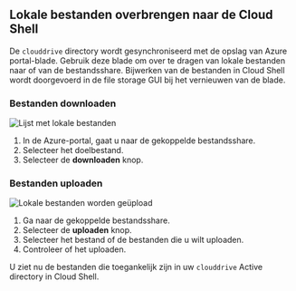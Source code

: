 ## <a name="transfer-local-files-to-cloud-shell"></a>Lokale bestanden overbrengen naar de Cloud Shell
De `clouddrive` directory wordt gesynchroniseerd met de opslag van Azure portal-blade. Gebruik deze blade om over te dragen van lokale bestanden naar of van de bestandsshare. Bijwerken van de bestanden in Cloud Shell wordt doorgevoerd in de file storage GUI bij het vernieuwen van de blade.

### <a name="download-files"></a>Bestanden downloaden

![Lijst met lokale bestanden](../articles/cloud-shell/media/persisting-shell-storage/download.png)
1. In de Azure-portal, gaat u naar de gekoppelde bestandsshare.
2. Selecteer het doelbestand.
3. Selecteer de **downloaden** knop.

### <a name="upload-files"></a>Bestanden uploaden

![Lokale bestanden worden geüpload](../articles/cloud-shell/media/persisting-shell-storage/upload.png)
1. Ga naar de gekoppelde bestandsshare.
2. Selecteer de **uploaden** knop.
3. Selecteer het bestand of de bestanden die u wilt uploaden.
4. Controleer of het uploaden.

U ziet nu de bestanden die toegankelijk zijn in uw `clouddrive` Active directory in Cloud Shell.